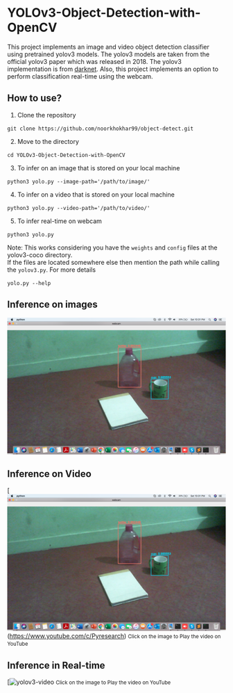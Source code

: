 # YOLOv3-Object-Detection-with-OpenCV

This project implements an image and video object detection classifier using pretrained yolov3 models. 
The yolov3 models are taken from the official yolov3 paper which was released in 2018. The yolov3 implementation is from [darknet](https://github.com/pjreddie/darknet). Also, this project implements an option to perform classification real-time using the webcam.

## How to use?

1) Clone the repository

```
git clone https://github.com/noorkhokhar99/object-detect.git
```

2) Move to the directory
```
cd YOLOv3-Object-Detection-with-OpenCV
```

3) To infer on an image that is stored on your local machine
```
python3 yolo.py --image-path='/path/to/image/'
```
4) To infer on a video that is stored on your local machine
```
python3 yolo.py --video-path='/path/to/video/'
```
5) To infer real-time on webcam
```
python3 yolo.py
```

Note: This works considering you have the `weights` and `config` files at the yolov3-coco directory.
<br/>
If the files are located somewhere else then mention the path while calling the `yolov3.py`. For more details
```
yolo.py --help
```

## Inference on images


![yolo_img_infer_1](https://github.com/noorkhokhar99/object-detect/blob/main/Screen%20Shot%201444-03-12%20at%2010.31.26%20PM.png)


## Inference on Video

[![yolov3-video](https://github.com/noorkhokhar99/object-detect/blob/main/Screen%20Shot%201444-03-12%20at%2010.31.26%20PM.png)(https://www.youtube.com/c/Pyresearch)
<small> Click on the image to Play the video on YouTube </small>

## Inference in Real-time

[![yolov3-video](https://www.youtube.com/watch?v=h04_zeeEDco)
<small> Click on the image to Play the video on YouTube </small>



